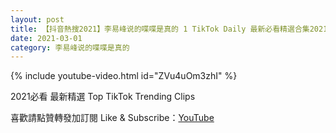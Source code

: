 ```yaml
---
layout: post
title: 【抖音熱搜2021】李易峰说的喋喋是真的 1 TikTok Daily 最新必看精選合集2021 03 01
date: 2021-03-01
category: 李易峰说的喋喋是真的
---
```


{% include youtube-video.html id="ZVu4uOm3zhI" %}

2021必看 最新精選 Top TikTok Trending Clips

喜歡請點贊轉發加訂閱 Like & Subscribe：[YouTube](https://www.youtube.com/channel/UCAoR7VcanIPd04uEq_GIylA/videos)

